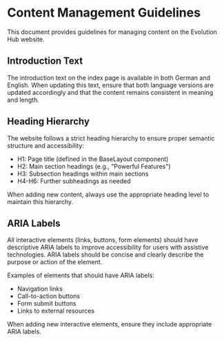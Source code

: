 # Content Management Guidelines

This document provides guidelines for managing content on the Evolution Hub website.

## Introduction Text

The introduction text on the index page is available in both German and English. When updating this text, ensure that both language versions are updated accordingly and that the content remains consistent in meaning and length.

## Heading Hierarchy

The website follows a strict heading hierarchy to ensure proper semantic structure and accessibility:

- H1: Page title (defined in the BaseLayout component)
- H2: Main section headings (e.g., "Powerful Features")
- H3: Subsection headings within main sections
- H4-H6: Further subheadings as needed

When adding new content, always use the appropriate heading level to maintain this hierarchy.

## ARIA Labels

All interactive elements (links, buttons, form elements) should have descriptive ARIA labels to improve accessibility for users with assistive technologies. ARIA labels should be concise and clearly describe the purpose or action of the element.

Examples of elements that should have ARIA labels:
- Navigation links
- Call-to-action buttons
- Form submit buttons
- Links to external resources

When adding new interactive elements, ensure they include appropriate ARIA labels.